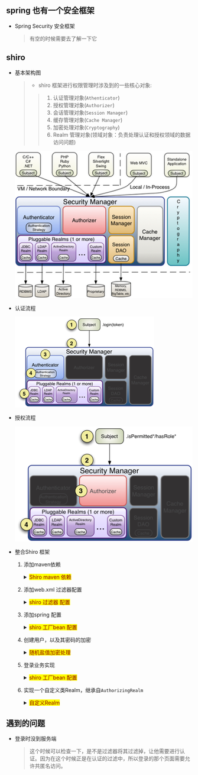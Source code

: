 

## spring 也有一个安全框架
- Spring Security 安全框架
    > 有空的时候需要去了解一下它

## shiro 
- 基本架构图
    > - shiro 框架进行权限管理时涉及到的一些核心对象: 
    >> 1.  认证管理对象(`Athenticator`)
    >> 1.  授权管理对象(`Authorizer`)
    >> 1.  会话管理对象(`Session Manager`)
    >> 1.  缓存管理对象(`Cache Manager`)
    >> 1.  加密处理对象(`Cryptography`)
    >> 1.  Realm 管理对象(领域对象：负责处理认证和授权领域的数据访问问题)

    ![](./img/shiro_base.png)

- 认证流程

    ![](./img/shiro_authenticator_proccess.png)

- 授权流程

    ![](./img/shiro_authorizer_proccess.png)



- 整合Shiro 框架
    1. 添加maven依赖
        <details>
        <summary><mark><font color=darkred>Shiro maven 依赖</font></mark></summary>

		>       <dependency>
		>       	<groupId>org.apache.shiro</groupId>
		>       	<artifactId>shiro-spring</artifactId>
		>       	<version>1.3.2</version>
		>       </dependency>
		>       <dependency>
		>       	<groupId>org.apache.shiro</groupId>
		>       	<artifactId>shiro-ehcache</artifactId>
		>       	<version>1.3.2</version>
		>       </dependency>
        </details>

    2. 添加web.xml 过滤器配置
        <details>
        <summary><mark><font color=darkred>shiro 过滤器 配置</font></mark></summary>

        > - 参数名为一个spring bean 对象，这个对应spring 配置文件中的配置id
        >>     <filter>
        >>         <filter-name>DelegatingFilterProxy</filter-name>
        >>         <filter-class>org.springframework.web.filter.DelegatingFilterProxy</filter-class>
        >>         <init-param>
        >>             <param-name>targetBeanName</param-name>
        >>             <!-- 这个名字需要与spring bean 里面配置的bean 对象的ID 值相对应 -->
        >>             <param-value>shiroFilter</param-value>
        >>         </init-param>
        >>     </filter>
        >>     <filter-mapping>
        >>         <filter-name>DelegatingFilterProxy</filter-name>
        >>         <url-pattern>/*</url-pattern>
        >>     </filter-mapping>
        </details>
    3. 添加spring 配置
        <details>
        <summary><mark><font color=darkred>shiro 工厂bean 配置</font></mark></summary>

        >  - 添加一个自定义的Realm bean 对象
        >>     <bean id="userRealm" class="com.jt.sys.service.realm.ShiroUserRealm">
        >>         <!-- 凭证算法匹配器 -->
        >>         <property name="credentialsMatcher">
        >>             <bean class="org.apache.shiro.authc.credential.HashedCredentialsMatcher">
        >>                 <property name="hashAlgorithmName" value="MD5"></property>
        >>             </bean>
        >>         </property>
        >>     </bean>
        > - 配置shiro 安全管理器, 是shiro 框架的核心安全管理器
        >>     <bean id="securityManager" class="org.apache.shiro.web.mgt.DefaultWebSecurityManager">
        >>         <property name="realm" ref="userRealm"></property>
        >>     </bean>
        > - shiro工厂bean配置(这个id 值提供给web.xml 中配置的过滤器的参数值使用 )
        >>     <bean id="shiroFilter" class= "org.apache.shiro.spring.web.ShiroFilterFactoryBean">
        > `shiro的核心安全接口`
        >>         <property name="securityManager" ref="securityManager" />
        > `要求登录时的连接`
        >>         <property name="loginUrl" value="/loginUI.do"></property>
        > `登录成功后要跳转的连接(这个也可以在程序中处理)`
        >>         <!-- <property name="unauthorizedUrl" value="/default.html"></property> -->
        > `访问未对其授权的资源时,要跳转的连接`
        >>         <property name="filterChainDefinitions">
        >>             <value>
        > `允许匿名访问的资源，这个必须要写在前面`
        >>                 /bower_components/** = anon
        >>                 /build/** = anon
        >>                 /dist/** = anon
        >>                 /plugins/** = anon
        >> 
        > `可以匿名访问的路径, 例如：验证码、登录连接、退出连接`
        >>                 /loginUI.do = anon
        >>                 /doLogin.do = anon
        >>                 /indexUI.do = anon
        > `这个logout.do 我们都不需要实现，对于这个项目而言` '='后面的logout 必须是这个字符串，不能是别的
        >>                 /logout.do = logout
        > `剩余其他的路径都必须通过才可以访问，这个要写在最后。`
        >>                /** = authc
        >>             </value>
        >>         </property>
        >>     </bean>
        > - Shiro 生命周期处理器，Shiro 框架会负责管理Shiro 各种组件对象的生命周期
        >>     <bean id="lifecycleBeanPostProcessor" 
        >>        class="org.apache.shiro.spring.LifecycleBeanPostProcessor"></bean>
        > - 启用shiro 注解权限检查
        >>     <bean
        >>        class="org.springframework.aop.framework.autoproxy.DefaultAdvisorAutoProxyCreator"
        >>          depends-on="lifecycleBeanPostProcessor"></bean>
        >>     <bean
        >>       class="org.apache.shiro.spring.security.interceptor.AuthorizationAttributeSourceAdvisor">
        >>         <property name="securityManager" ref="securityManager"></property>
        >>     </bean>

        </details>

    4. 创建用户，以及其密码的加密
        <details>
        <summary><mark><font color=darkred>随机盐值加密处理</font></mark></summary>

        > - 采用随机值作为盐值进行加密处理然后保存到数据库中
		>>     String pwd = entity.getPassword();
		>>     if (!StringUtils.isEmpty(pwd)) {
		>>         ByteSource source = ByteSource.Util.bytes(pwd.getBytes());
		>>         String salt = UUID.randomUUID().toString();
		>>         SimpleHash simpleHash = new SimpleHash("MD5", source, salt);
		>>         entity.setPassword(simpleHash.toHex());
		>>         entity.setSalt(salt);
		>>     }
        </details>
    5. 登录业务实现
        <details>
        <summary><mark><font color=darkred>shiro 工厂bean 配置</font></mark></summary>

        > 登录业务调用主体的登录接口，然后会跳转到自定义的realm 中处理。
        >>     public void login(String username, String password) {
        >>     	Subject subject = SecurityUtils.getSubject();
        >>     	if (subject.isAuthenticated())
        >>     		return;
        >>     	UsernamePasswordToken token = new UsernamePasswordToken(username, password);
        >>     	try {
        >>     		subject.login(token);	// token-->SecurityManager-->realm			
        >>     	} catch (IncorrectCredentialsException ice) {
        >>     		ice.printStackTrace();
        >>     		throw new ServiceException("密码错误");
        >>     	} catch (AuthenticationException ae) {
        >>     		ae.printStackTrace();
        >>     		throw new ServiceException("认证失败");
        >>     	}
        >>     }
        </details>

    6. 实现一个自定义类Realm，继承自`AuthorizingRealm`
        <details>
        <summary><mark><font color=darkred>自定义Realm</font></mark></summary>

        > - 引入包
        >>     import org.apache.shiro.SecurityUtils;
        >>     import org.apache.shiro.authc.AuthenticationException;
        >>     import org.apache.shiro.authc.AuthenticationInfo;
        >>     import org.apache.shiro.authc.AuthenticationToken;
        >>     import org.apache.shiro.authc.SimpleAuthenticationInfo;
        >>     import org.apache.shiro.authc.UsernamePasswordToken;
        >>     import org.apache.shiro.authz.AuthorizationInfo;
        >>     import org.apache.shiro.authz.SimpleAuthorizationInfo;
        >>     import org.apache.shiro.realm.AuthorizingRealm;
        >>     import org.apache.shiro.subject.PrincipalCollection;
        >>     import org.apache.shiro.util.ByteSource;
        >>     import org.springframework.beans.factory.annotation.Autowired;
        >>     import com.jt.sys.dao.SysUserDao;
        >>     import com.jt.sys.pojo.SysUser;
        >>     
        > Component 这个注解可以不加，因为在配置文件中有添加了相应的配置
        >>     @Component
        >>     public class ShiroUserRealm extends AuthorizingRealm {
        >>         @Autowired
        >>         private SysUserDao sysUserDao;
        >>     
        > - 授权(权限)检测方法
        >>         @Override
        >>         protected AuthorizationInfo doGetAuthorizationInfo(PrincipalCollection arg0) {
        >>             System.out.println("ShiroUserRealm.doGetAuthorizationInfo()");
        >>             // 1. 获取用户权限(用户-->角色-->资源)
        >>             // 1.1 获取用户信息(session)
        >>             SysUser user = (SysUser) SecurityUtils.getSubject().getSession().getAttribute      >>   ("user");
        >>             // 1.2 根据用户信息获取资源的访问权限
        >>             List<String> list = sysUserDao.findUserPermissions(user.getId());
        >>             Set<String> set = new HashSet<>(list);	// 去重
        >>             System.out.println("permissions: " + set);
        >>             
        >>             // 2. 封装用户权限(AuthorizationInfo)
        >>             SimpleAuthorizationInfo info = new SimpleAuthorizationInfo();
        >>             info.setStringPermissions(set);
        >>             
        >>             return info;
        >>         }
        >>     
        > - 认证检测(用户身份是否存在，密码是否正确)
        > - 调用流程: `subject.login(token)` --> `securityManager` --> `Authentication` --> `Realm.doGetAuthenticationInfo`
        > - 对应创建用户时的密码加密流程以及方法
        >>         @Override
        >>         protected AuthenticationInfo doGetAuthenticationInfo(AuthenticationToken token) throws AuthenticationException {
        >>             UsernamePasswordToken upToken = (UsernamePasswordToken) token;
        >>             String username = upToken.getUsername();
        >>             SysUser user = sysUserDao.findObjectByUserName(username);
        >>             
        >>             ByteSource byteSource = ByteSource.Util.bytes(user.getSalt().getBytes());
        >>             
        >>             SimpleAuthenticationInfo info = new SimpleAuthenticationInfo(
        >>                     // 用户身份，已加密的密码，盐值对应的ByteSource, realm 的名字
        >>                     user.getUsername(), user.getPassword(), byteSource, getName());
        >>             
        >>             // 4. 存储用户信息(session)
        >>             SecurityUtils.getSubject().getSession().setAttribute("user", user);
        >>             
        >>             return info;	// 此对象返回给认证了？ 认证器对象
        >>         }
        >>     
        >>     }
        </details>





## 遇到的问题
- 登录时没到服务端
    > 这个时候可以检查一下，是不是过滤器将其过滤掉，让他需要进行认证。因为在这个时候正是在认证的过滤中，所以登录的那个页面需要允许共匿名访问。